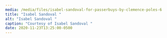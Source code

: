 ```yaml
---
media: /media/files/isabel-sandoval-for-passerbuys-by-clemence-poles-6.jpg
title: "Isabel Sandoval "
alt: "Isabel Sandoval "
caption: "Courtesy of Isabel Sandoval "
date: 2020-11-23T13:25:00-0500
---
```

